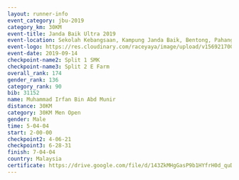 ```yaml
---
layout: runner-info 
event_category: jbu-2019 
category_km: 30KM 
event-title: Janda Baik Ultra 2019
event-location: Sekolah Kebangsaan, Kampung Janda Baik, Bentong, Pahang, Malaysia 
event-logo: https://res.cloudinary.com/raceyaya/image/upload/v1569217009/logo/janda-baik_vch1pc.jpg 
event-date: 2019-09-14 
checkpoint-name2: Split 1 SMK 
checkpoint-name3: Split 2 E Farm 
overall_rank: 174
gender_rank: 136
category_rank: 90
bib: 31152
name: Muhammad Irfan Bin Abd Munir
distance: 30KM
category: 30KM Men Open
gender: Male
time: 5-04-04
start: 2-00-00
checkpoint2: 4-06-21
checkpoint3: 6-28-31
finish: 7-04-04
country: Malaysia
certificate: https://drive.google.com/file/d/143ZkMHgGasP9b1HYfrH0d_quDWytaP7V/view?usp=sharing
---
```

